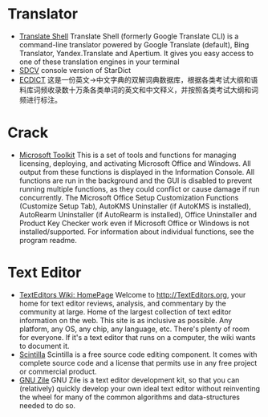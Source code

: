 # Translator

* [Translate Shell](https://www.soimort.org/translate-shell/)  Translate Shell (formerly Google Translate CLI) is a command-line translator powered by Google Translate (default), Bing Translator, Yandex.Translate and Apertium. It gives you easy access to one of these translation engines in your terminal
* [SDCV](http://dushistov.github.io/sdcv/) console version of StarDict
* [ECDICT](https://github.com/skywind3000/ECDICT)  这是一份英文->中文字典的双解词典数据库，根据各类考试大纲和语料库词频收录数十万条各类单词的英文和中文释义，并按照各类考试大纲和词频进行标注。

# Crack

* [Microsoft Toolkit](https://forums.mydigitallife.net/threads/microsoft-toolkit-official-kms-solution-for-microsoft-products.28669/)  This is a set of tools and functions for managing licensing, deploying, and activating Microsoft Office and Windows. All output from these functions is displayed in the Information Console. All functions are run in the background and the GUI is disabled to prevent running multiple functions, as they could conflict or cause damage if run concurrently. The Microsoft Office Setup Customization Functions (Customize Setup Tab), AutoKMS Uninstaller (if AutoKMS is installed), AutoRearm Uninstaller (if AutoRearm is installed), Office Uninstaller and Product Key Checker work even if Microsoft Office or Windows is not installed/supported. For information about individual functions, see the program readme.

# Text Editor

* [TextEditors Wiki: HomePage](http://texteditors.org)  Welcome to http://TextEditors.org, your home for text editor reviews, analysis, and commentary by the community at large. Home of the largest collection of text editor information on the web. This site is as inclusive as possible. Any platform, any OS, any chip, any language, etc. There's plenty of room for everyone. If it's a text editor that runs on a computer, the wiki wants to document it.
* [Scintilla](http://scintilla.org/)  Scintilla is a free source code editing component. It comes with complete source code and a license that permits use in any free project or commercial product.
* [GNU Zile](https://www.gnu.org/software/zile/) GNU Zile is a text editor development kit, so that you can (relatively) quickly develop your own ideal text editor without reinventing the wheel for many of the common algorithms and data-structures needed to do so.
